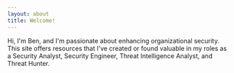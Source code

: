 ```yaml
---
layout: about
title: Welcome!
---
```


Hi, I'm Ben, and I'm passionate about enhancing organizational security. This site offers resources that I've created or found valuable in my roles as a Security Analyst, Security Engineer, Threat Intelligence Analyst, and Threat Hunter. 
